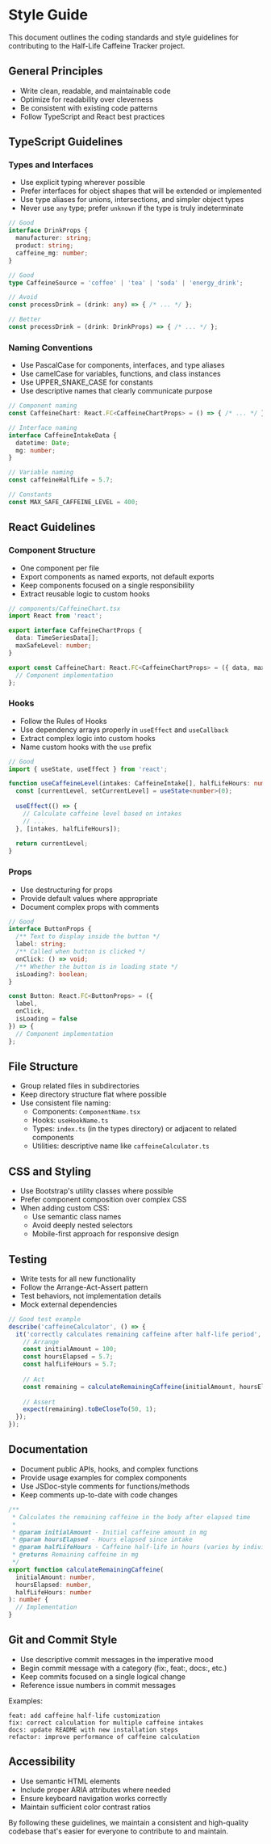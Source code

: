 # Style Guide

This document outlines the coding standards and style guidelines for contributing to the Half-Life Caffeine Tracker project.

## General Principles

- Write clean, readable, and maintainable code
- Optimize for readability over cleverness
- Be consistent with existing code patterns
- Follow TypeScript and React best practices

## TypeScript Guidelines

### Types and Interfaces

- Use explicit typing wherever possible
- Prefer interfaces for object shapes that will be extended or implemented
- Use type aliases for unions, intersections, and simpler object types
- Never use `any` type; prefer `unknown` if the type is truly indeterminate

```typescript
// Good
interface DrinkProps {
  manufacturer: string;
  product: string;
  caffeine_mg: number;
}

// Good
type CaffeineSource = 'coffee' | 'tea' | 'soda' | 'energy_drink';

// Avoid
const processDrink = (drink: any) => { /* ... */ };

// Better
const processDrink = (drink: DrinkProps) => { /* ... */ };
```

### Naming Conventions

- Use PascalCase for components, interfaces, and type aliases
- Use camelCase for variables, functions, and class instances
- Use UPPER_SNAKE_CASE for constants
- Use descriptive names that clearly communicate purpose

```typescript
// Component naming
const CaffeineChart: React.FC<CaffeineChartProps> = () => { /* ... */ };

// Interface naming
interface CaffeineIntakeData {
  datetime: Date;
  mg: number;
}

// Variable naming
const caffeineHalfLife = 5.7;

// Constants
const MAX_SAFE_CAFFEINE_LEVEL = 400;
```

## React Guidelines

### Component Structure

- One component per file
- Export components as named exports, not default exports
- Keep components focused on a single responsibility
- Extract reusable logic to custom hooks

```typescript
// components/CaffeineChart.tsx
import React from 'react';

export interface CaffeineChartProps {
  data: TimeSeriesData[];
  maxSafeLevel: number;
}

export const CaffeineChart: React.FC<CaffeineChartProps> = ({ data, maxSafeLevel }) => {
  // Component implementation
};
```

### Hooks

- Follow the Rules of Hooks
- Use dependency arrays properly in `useEffect` and `useCallback`
- Extract complex logic into custom hooks
- Name custom hooks with the `use` prefix

```typescript
// Good
import { useState, useEffect } from 'react';

function useCaffeineLevel(intakes: CaffeineIntake[], halfLifeHours: number) {
  const [currentLevel, setCurrentLevel] = useState<number>(0);
  
  useEffect(() => {
    // Calculate caffeine level based on intakes
    // ...
  }, [intakes, halfLifeHours]);
  
  return currentLevel;
}
```

### Props

- Use destructuring for props
- Provide default values where appropriate
- Document complex props with comments

```typescript
// Good
interface ButtonProps {
  /** Text to display inside the button */
  label: string;
  /** Called when button is clicked */
  onClick: () => void;
  /** Whether the button is in loading state */
  isLoading?: boolean;
}

const Button: React.FC<ButtonProps> = ({ 
  label, 
  onClick, 
  isLoading = false 
}) => {
  // Component implementation
};
```

## File Structure

- Group related files in subdirectories
- Keep directory structure flat where possible
- Use consistent file naming:
  - Components: `ComponentName.tsx`
  - Hooks: `useHookName.ts`
  - Types: `index.ts` (in the types directory) or adjacent to related components
  - Utilities: descriptive name like `caffeineCalculator.ts`

## CSS and Styling

- Use Bootstrap's utility classes where possible
- Prefer component composition over complex CSS
- When adding custom CSS:
  - Use semantic class names
  - Avoid deeply nested selectors
  - Mobile-first approach for responsive design

## Testing

- Write tests for all new functionality
- Follow the Arrange-Act-Assert pattern
- Test behaviors, not implementation details
- Mock external dependencies

```typescript
// Good test example
describe('caffeineCalculator', () => {
  it('correctly calculates remaining caffeine after half-life period', () => {
    // Arrange
    const initialAmount = 100;
    const hoursElapsed = 5.7;
    const halfLifeHours = 5.7;
    
    // Act
    const remaining = calculateRemainingCaffeine(initialAmount, hoursElapsed, halfLifeHours);
    
    // Assert
    expect(remaining).toBeCloseTo(50, 1);
  });
});
```

## Documentation

- Document public APIs, hooks, and complex functions
- Provide usage examples for complex components
- Use JSDoc-style comments for functions/methods
- Keep comments up-to-date with code changes

```typescript
/**
 * Calculates the remaining caffeine in the body after elapsed time
 * 
 * @param initialAmount - Initial caffeine amount in mg
 * @param hoursElapsed - Hours elapsed since intake
 * @param halfLifeHours - Caffeine half-life in hours (varies by individual)
 * @returns Remaining caffeine in mg
 */
export function calculateRemainingCaffeine(
  initialAmount: number,
  hoursElapsed: number,
  halfLifeHours: number
): number {
  // Implementation
}
```

## Git and Commit Style

- Use descriptive commit messages in the imperative mood
- Begin commit message with a category (fix:, feat:, docs:, etc.)
- Keep commits focused on a single logical change
- Reference issue numbers in commit messages

Examples:
```
feat: add caffeine half-life customization
fix: correct calculation for multiple caffeine intakes
docs: update README with new installation steps
refactor: improve performance of caffeine calculation
```

## Accessibility

- Use semantic HTML elements
- Include proper ARIA attributes where needed
- Ensure keyboard navigation works correctly
- Maintain sufficient color contrast ratios

By following these guidelines, we maintain a consistent and high-quality codebase that's easier for everyone to contribute to and maintain.
